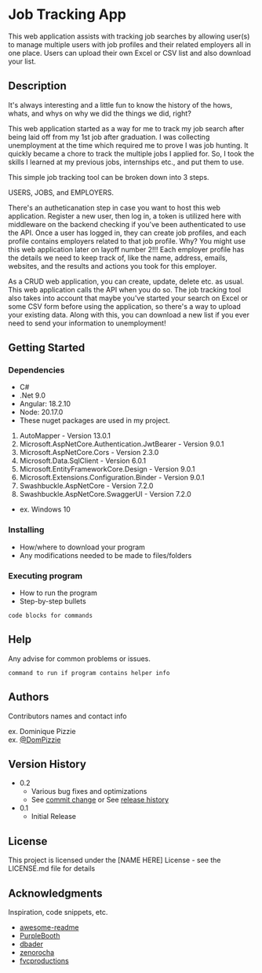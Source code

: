 # Job Tracking App 

This web application assists with tracking job searches by allowing user(s) to manage multiple users with job profiles and their related employers all in one place. Users can upload their own Excel or CSV list and also download your list.

## Description

It's always interesting and a little fun to know the history of the hows, whats, and whys on why we did the things we did, right?

This web application started as a way for me to track my job search after being laid off from my 1st job after graduation. I was collecting unemployment at the time which required me to prove I was job hunting. 
It quickly became a chore to track the multiple jobs I applied for. So, I took the skills I learned at my previous jobs, internships etc., and put them to use.

This simple job tracking tool can be broken down into 3 steps.

USERS, JOBS, and EMPLOYERS.

There's an autheticanation step in case you want to host this web application. Register a new user, then log in, a token is utilized here with middleware on the backend checking if you've been authenticated to use the API.
Once a user has logged in, they can create job profiles, and each profile contains employers related to that job profile. Why? You might use this web application later on layoff number 2!!! 
Each employer profile has the details we need to keep track of, like the name, address, emails, websites, and the results and actions you took for this employer.

As a CRUD web application, you can create, update, delete etc. as usual. This web application calls the API when you do so. The job tracking tool also takes into account that maybe you've started your search on Excel or some 
CSV form before using the application, so there's a way to upload your existing data. Along with this, you can download a new list if you ever need to send your information to unemployment!

## Getting Started

### Dependencies

* C#
* .Net 9.0
* Angular: 18.2.10
* Node: 20.17.0
* These nuget packages are used in my project.
1.	AutoMapper - Version 13.0.1
2.	Microsoft.AspNetCore.Authentication.JwtBearer - Version 9.0.1
3.	Microsoft.AspNetCore.Cors - Version 2.3.0
4.	Microsoft.Data.SqlClient - Version 6.0.1
5.	Microsoft.EntityFrameworkCore.Design - Version 9.0.1
6.	Microsoft.Extensions.Configuration.Binder - Version 9.0.1
7.	Swashbuckle.AspNetCore - Version 7.2.0
8.	Swashbuckle.AspNetCore.SwaggerUI - Version 7.2.0
* ex. Windows 10

### Installing

* How/where to download your program
* Any modifications needed to be made to files/folders

### Executing program

* How to run the program
* Step-by-step bullets
```
code blocks for commands
```

## Help

Any advise for common problems or issues.
```
command to run if program contains helper info
```

## Authors

Contributors names and contact info

ex. Dominique Pizzie  
ex. [@DomPizzie](https://twitter.com/dompizzie)

## Version History

* 0.2
    * Various bug fixes and optimizations
    * See [commit change]() or See [release history]()
* 0.1
    * Initial Release

## License

This project is licensed under the [NAME HERE] License - see the LICENSE.md file for details

## Acknowledgments

Inspiration, code snippets, etc.
* [awesome-readme](https://github.com/matiassingers/awesome-readme)
* [PurpleBooth](https://gist.github.com/PurpleBooth/109311bb0361f32d87a2)
* [dbader](https://github.com/dbader/readme-template)
* [zenorocha](https://gist.github.com/zenorocha/4526327)
* [fvcproductions](https://gist.github.com/fvcproductions/1bfc2d4aecb01a834b46)
